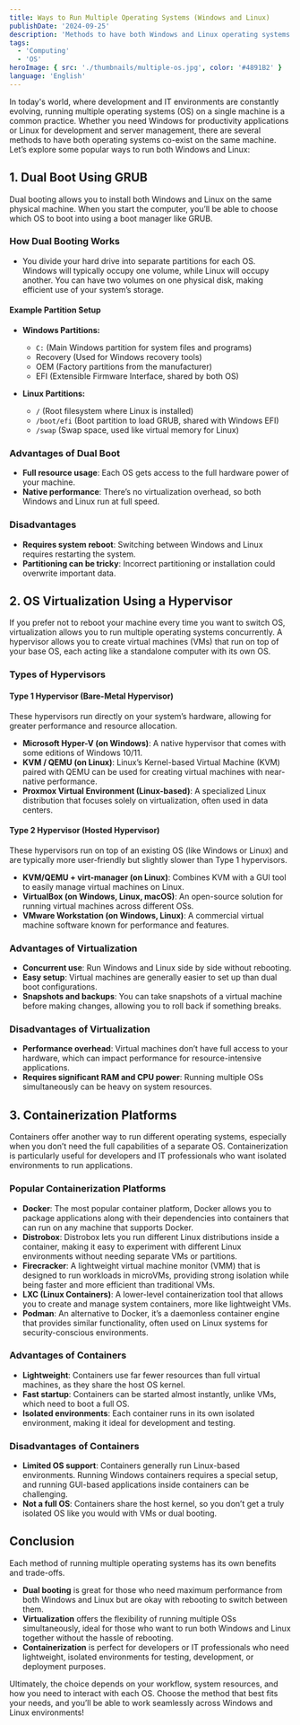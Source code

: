 ```yaml
---
title: Ways to Run Multiple Operating Systems (Windows and Linux)
publishDate: '2024-09-25'
description: 'Methods to have both Windows and Linux operating systems co-exist'
tags:
  - 'Computing'
  - 'OS'
heroImage: { src: './thumbnails/multiple-os.jpg', color: '#4891B2' }
language: 'English'
---
```


In today's world, where development and IT environments are constantly evolving, running multiple operating systems (OS) on a single machine is a common practice. Whether you need Windows for productivity applications or Linux for development and server management, there are several methods to have both operating systems co-exist on the same machine. Let’s explore some popular ways to run both Windows and Linux:

## 1. Dual Boot Using GRUB

Dual booting allows you to install both Windows and Linux on the same physical machine. When you start the computer, you’ll be able to choose which OS to boot into using a boot manager like GRUB.

### How Dual Booting Works

- You divide your hard drive into separate partitions for each OS. Windows will typically occupy one volume, while Linux will occupy another. You can have two volumes on one physical disk, making efficient use of your system’s storage.

#### Example Partition Setup

- **Windows Partitions:**
    - `C:` (Main Windows partition for system files and programs)
    - Recovery (Used for Windows recovery tools)
    - OEM (Factory partitions from the manufacturer)
    - EFI (Extensible Firmware Interface, shared by both OS)

- **Linux Partitions:**
    - `/` (Root filesystem where Linux is installed)
    - `/boot/efi` (Boot partition to load GRUB, shared with Windows EFI)
    - `/swap` (Swap space, used like virtual memory for Linux)

### Advantages of Dual Boot

- **Full resource usage**: Each OS gets access to the full hardware power of your machine.
- **Native performance**: There’s no virtualization overhead, so both Windows and Linux run at full speed.

### Disadvantages

- **Requires system reboot**: Switching between Windows and Linux requires restarting the system.
- **Partitioning can be tricky**: Incorrect partitioning or installation could overwrite important data.

## 2. OS Virtualization Using a Hypervisor

If you prefer not to reboot your machine every time you want to switch OS, virtualization allows you to run multiple operating systems concurrently. A hypervisor allows you to create virtual machines (VMs) that run on top of your base OS, each acting like a standalone computer with its own OS.

### Types of Hypervisors

#### Type 1 Hypervisor (Bare-Metal Hypervisor)

These hypervisors run directly on your system’s hardware, allowing for greater performance and resource allocation.

- **Microsoft Hyper-V (on Windows)**: A native hypervisor that comes with some editions of Windows 10/11.
- **KVM / QEMU (on Linux)**: Linux’s Kernel-based Virtual Machine (KVM) paired with QEMU can be used for creating virtual machines with near-native performance.
- **Proxmox Virtual Environment (Linux-based)**: A specialized Linux distribution that focuses solely on virtualization, often used in data centers.

#### Type 2 Hypervisor (Hosted Hypervisor)

These hypervisors run on top of an existing OS (like Windows or Linux) and are typically more user-friendly but slightly slower than Type 1 hypervisors.

- **KVM/QEMU + virt-manager (on Linux)**: Combines KVM with a GUI tool to easily manage virtual machines on Linux.
- **VirtualBox (on Windows, Linux, macOS)**: An open-source solution for running virtual machines across different OSs.
- **VMware Workstation (on Windows, Linux)**: A commercial virtual machine software known for performance and features.

### Advantages of Virtualization

- **Concurrent use**: Run Windows and Linux side by side without rebooting.
- **Easy setup**: Virtual machines are generally easier to set up than dual boot configurations.
- **Snapshots and backups**: You can take snapshots of a virtual machine before making changes, allowing you to roll back if something breaks.

### Disadvantages of Virtualization

- **Performance overhead**: Virtual machines don’t have full access to your hardware, which can impact performance for resource-intensive applications.
- **Requires significant RAM and CPU power**: Running multiple OSs simultaneously can be heavy on system resources.

## 3. Containerization Platforms

Containers offer another way to run different operating systems, especially when you don’t need the full capabilities of a separate OS. Containerization is particularly useful for developers and IT professionals who want isolated environments to run applications.

### Popular Containerization Platforms

- **Docker**: The most popular container platform, Docker allows you to package applications along with their dependencies into containers that can run on any machine that supports Docker.
- **Distrobox**: Distrobox lets you run different Linux distributions inside a container, making it easy to experiment with different Linux environments without needing separate VMs or partitions.
- **Firecracker**: A lightweight virtual machine monitor (VMM) that is designed to run workloads in microVMs, providing strong isolation while being faster and more efficient than traditional VMs.
- **LXC (Linux Containers)**: A lower-level containerization tool that allows you to create and manage system containers, more like lightweight VMs.
- **Podman**: An alternative to Docker, it’s a daemonless container engine that provides similar functionality, often used on Linux systems for security-conscious environments.

### Advantages of Containers

- **Lightweight**: Containers use far fewer resources than full virtual machines, as they share the host OS kernel.
- **Fast startup**: Containers can be started almost instantly, unlike VMs, which need to boot a full OS.
- **Isolated environments**: Each container runs in its own isolated environment, making it ideal for development and testing.

### Disadvantages of Containers

- **Limited OS support**: Containers generally run Linux-based environments. Running Windows containers requires a special setup, and running GUI-based applications inside containers can be challenging.
- **Not a full OS**: Containers share the host kernel, so you don’t get a truly isolated OS like you would with VMs or dual booting.

## Conclusion

Each method of running multiple operating systems has its own benefits and trade-offs.

- **Dual booting** is great for those who need maximum performance from both Windows and Linux but are okay with rebooting to switch between them.
- **Virtualization** offers the flexibility of running multiple OSs simultaneously, ideal for those who want to run both Windows and Linux together without the hassle of rebooting.
- **Containerization** is perfect for developers or IT professionals who need lightweight, isolated environments for testing, development, or deployment purposes.

Ultimately, the choice depends on your workflow, system resources, and how you need to interact with each OS. Choose the method that best fits your needs, and you’ll be able to work seamlessly across Windows and Linux environments!
